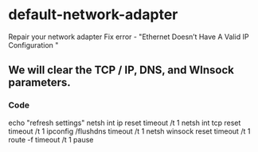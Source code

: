 # default-network-adapter
Repair your network adapter
Fix error - "Ethernet Doesn’t Have A Valid IP Configuration "

## We will clear the TCP / IP, DNS, and WInsock parameters.

### Code

echo "refresh settings"
netsh int ip reset
timeout /t 1
netsh int tcp reset
timeout /t 1
ipconfig /flushdns
timeout /t 1
netsh winsock reset
timeout /t 1
route -f
timeout /t 1
pause

